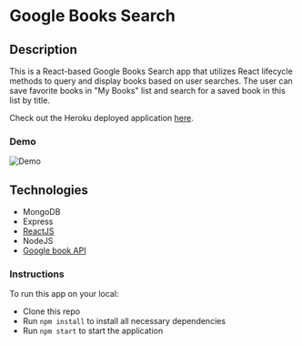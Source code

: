 # Google Books Search

## Description

This is a React-based Google Books Search app that utilizes React lifecycle methods to query and display books based on user searches. The user can save favorite books in "My Books" list and search for a saved book in this list by title.

Check out the Heroku deployed application [here](https://google-books-search-by-uyen.herokuapp.com/).

### Demo

![Demo](./gif/demo.gif)

## Technologies

* MongoDB
* Express
* [ReactJS](https://reactjs.org/)
* NodeJS
* [Google book API](https://developers.google.com/books/docs/v1/getting_started)

### Instructions

To run this app on your local:
* Clone this repo
* Run `npm install` to install all necessary dependencies
* Run `npm start` to start the application 
